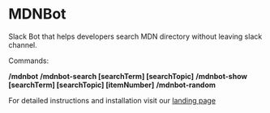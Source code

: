 # MDNBot

Slack Bot that helps developers search MDN directory without leaving slack channel.


Commands:

**/mdnbot**
**/mdnbot-search [searchTerm] [searchTopic]**
**/mdnbot-show [searchTerm] [searchTopic] [itemNumber]**
**/mdnbot-random**


For detailed instructions and installation visit our [landing page](https://vejather.github.io/mdn-bot-landing-page/)

